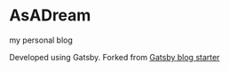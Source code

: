 # AsADream
my personal blog

Developed using Gatsby. Forked from <a href="https://www.gatsbyjs.com/starters/gatsbyjs/gatsby-starter-blog">Gatsby blog starter</a>
